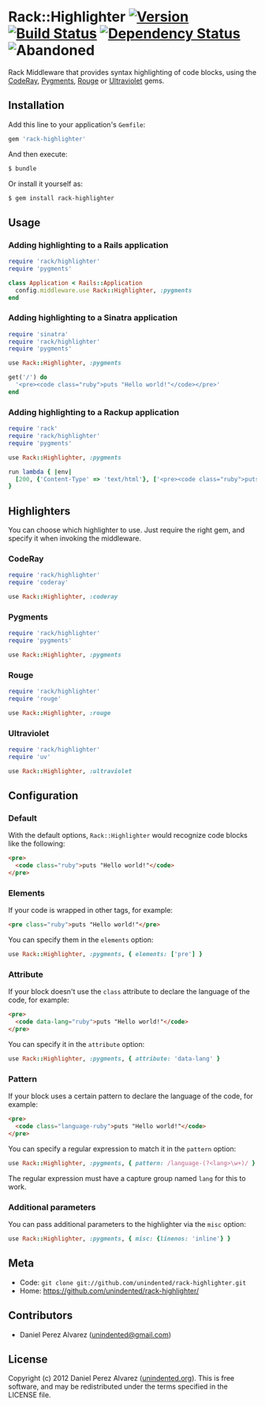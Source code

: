# Rack::Highlighter [![Version](https://img.shields.io/gem/v/rack-highlighter.svg)](https://rubygems.org/gems/rack-highlighter) [![Build Status](https://img.shields.io/travis/unindented/rack-highlighter.svg)](http://travis-ci.org/unindented/rack-highlighter) [![Dependency Status](https://img.shields.io/gemnasium/unindented/rack-highlighter.svg)](https://gemnasium.com/unindented/rack-highlighter) ![Abandoned](https://img.shields.io/badge/status-abandoned-red.svg)

Rack Middleware that provides syntax highlighting of code blocks, using the [CodeRay](http://rubygems.org/gems/coderay), [Pygments](http://rubygems.org/gems/pygments.rb), [Rouge](https://rubygems.org/gems/rouge) or [Ultraviolet](http://rubygems.org/gems/ultraviolet) gems.


## Installation

Add this line to your application's `Gemfile`:

```ruby
gem 'rack-highlighter'
```

And then execute:

```sh
$ bundle
```

Or install it yourself as:

```sh
$ gem install rack-highlighter
```


## Usage

### Adding highlighting to a Rails application

```ruby
require 'rack/highlighter'
require 'pygments'

class Application < Rails::Application
  config.middleware.use Rack::Highlighter, :pygments
end
```

### Adding highlighting to a Sinatra application

```ruby
require 'sinatra'
require 'rack/highlighter'
require 'pygments'

use Rack::Highlighter, :pygments

get('/') do
  '<pre><code class="ruby">puts "Hello world!"</code></pre>'
end
```

### Adding highlighting to a Rackup application

```ruby
require 'rack'
require 'rack/highlighter'
require 'pygments'

use Rack::Highlighter, :pygments

run lambda { |env|
  [200, {'Content-Type' => 'text/html'}, ['<pre><code class="ruby">puts "Hello world!"</code></pre>']]
}
```


## Highlighters

You can choose which highlighter to use. Just require the right gem, and specify it when invoking the middleware.

### CodeRay

```ruby
require 'rack/highlighter'
require 'coderay'

use Rack::Highlighter, :coderay
```

### Pygments

```ruby
require 'rack/highlighter'
require 'pygments'

use Rack::Highlighter, :pygments
```

### Rouge

```ruby
require 'rack/highlighter'
require 'rouge'

use Rack::Highlighter, :rouge
```

### Ultraviolet

```ruby
require 'rack/highlighter'
require 'uv'

use Rack::Highlighter, :ultraviolet
```


## Configuration

### Default

With the default options, `Rack::Highlighter` would recognize code blocks like the following:

```html
<pre>
  <code class="ruby">puts "Hello world!"</code>
</pre>
```

### Elements

If your code is wrapped in other tags, for example:

```html
<pre class="ruby">puts "Hello world!"</pre>
```

You can specify them in the `elements` option:

```ruby
use Rack::Highlighter, :pygments, { elements: ['pre'] }
```

### Attribute

If your block doesn't use the `class` attribute to declare the language of the code, for example:

```html
<pre>
  <code data-lang="ruby">puts "Hello world!"</code>
</pre>
```

You can specify it in the `attribute` option:

```ruby
use Rack::Highlighter, :pygments, { attribute: 'data-lang' }
```

### Pattern

If your block uses a certain pattern to declare the language of the code, for example:

```html
<pre>
  <code class="language-ruby">puts "Hello world!"</code>
</pre>
```

You can specify a regular expression to match it in the `pattern` option:

```ruby
use Rack::Highlighter, :pygments, { pattern: /language-(?<lang>\w+)/ }
```

The regular expression must have a capture group named `lang` for this to work.

### Additional parameters

You can pass additional parameters to the highlighter via the `misc` option:

```ruby
use Rack::Highlighter, :pygments, { misc: {linenos: 'inline'} }
```


## Meta

* Code: `git clone git://github.com/unindented/rack-highlighter.git`
* Home: <https://github.com/unindented/rack-highlighter/>


## Contributors

* Daniel Perez Alvarez ([unindented@gmail.com](mailto:unindented@gmail.com))


## License

Copyright (c) 2012 Daniel Perez Alvarez ([unindented.org](https://unindented.org/)). This is free software, and may be redistributed under the terms specified in the LICENSE file.
